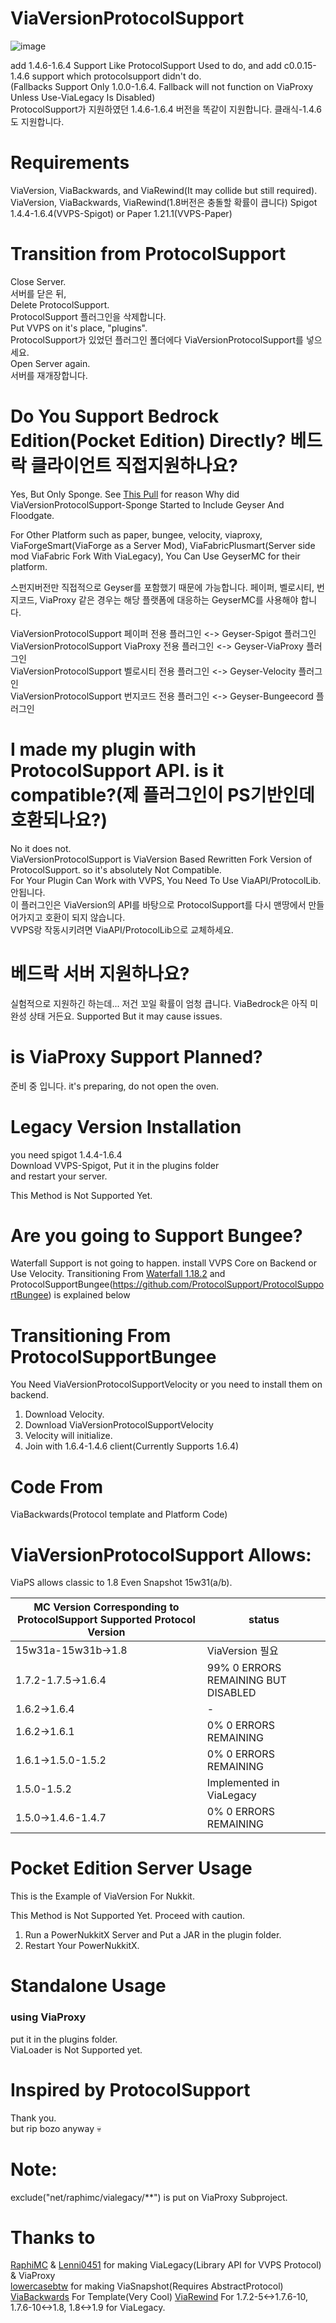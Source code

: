 # ViaVersionProtocolSupport
![image](https://github.com/user-attachments/assets/286e9bf8-63c5-4208-83e8-34afa77ac676)

add 1.4.6-1.6.4 Support Like ProtocolSupport Used to do, and add c0.0.15-1.4.6 support which protocolsupport didn't do.\
(Fallbacks Support Only 1.0.0-1.6.4. Fallback will not function on ViaProxy Unless Use-ViaLegacy Is Disabled)\
ProtocolSupport가 지원하였던 1.4.6-1.6.4 버전을 똑같이 지원합니다. 클래식-1.4.6도 지원합니다.
# Requirements
ViaVersion, ViaBackwards, and ViaRewind(It may collide but still required).\
ViaVersion, ViaBackwards, ViaRewind(1.8버전은 충돌할 확률이 큽니다)
Spigot 1.4.4-1.6.4(VVPS-Spigot) or Paper 1.21.1(VVPS-Paper)

# Transition from ProtocolSupport
Close Server.\
서버를 닫은 뒤,\
Delete ProtocolSupport.\
ProtocolSupport 플러그인을 삭제합니다.\
Put VVPS on it's place, "plugins".\
ProtocolSupport가 있었던 플러그인 폴더에다 ViaVersionProtocolSupport를 넣으세요.\
Open Server again.\
서버를 재개장합니다. 

# Do You Support Bedrock Edition(Pocket Edition) Directly? 베드락 클라이언트 직접지원하나요?
Yes, But Only Sponge. See [This Pull](https://github.com/GeyserMC/Geyser/pull/4097) for reason Why did ViaVersionProtocolSupport-Sponge Started to Include Geyser And Floodgate.

For Other Platform such as paper, bungee, velocity, viaproxy, ViaForgeSmart(ViaForge as a Server Mod), ViaFabricPlusmart(Server side mod ViaFabric Fork With ViaLegacy), You Can Use GeyserMC for their platform.

스펀지버전만 직접적으로 Geyser를 포함했기 때문에 가능합니다. 페이퍼, 벨로시티, 번지코드, ViaProxy 같은 경우는 해당 플랫폼에 대응하는 GeyserMC를 사용해야 합니다.

ViaVersionProtocolSupport 페이퍼 전용 플러그인 <-> Geyser-Spigot 플러그인\
ViaVersionProtocolSupport ViaProxy 전용 플러그인 <-> Geyser-ViaProxy 플러그인\
ViaVersionProtocolSupport 벨로시티 전용 플러그인 <-> Geyser-Velocity 플러그인\
ViaVersionProtocolSupport 번지코드 전용 플러그인 <-> Geyser-Bungeecord 플러그인

# I made my plugin with ProtocolSupport API. is it compatible?(제 플러그인이 PS기반인데 호환되나요?)
No it does not.\
ViaVersionProtocolSupport is ViaVersion Based Rewritten Fork Version of ProtocolSupport. so it's absolutely Not Compatible.\
For Your Plugin Can Work with VVPS, You Need To Use ViaAPI/ProtocolLib.\
안됩니다.\
이 플러그인은 ViaVersion의 API를 바탕으로 ProtocolSupport를 다시 맨땅에서 만들어가지고 호환이 되지 않습니다.\
VVPS랑 작동시키려면 ViaAPI/ProtocolLib으로 교체하세요.

# 베드락 서버 지원하나요?
실험적으로 지원하긴 하는데... 저건 꼬일 확률이 엄청 큽니다. ViaBedrock은 아직 미완성 상태 거든요.
Supported But it may cause issues. 
# is ViaProxy Support Planned?
준비 중 입니다.
it's preparing, do not open the oven.

# Legacy Version Installation
you need spigot 1.4.4-1.6.4\
Download VVPS-Spigot, Put it in the plugins folder\
and restart your server. 

This Method is Not Supported Yet.

# Are you going to Support Bungee?
Waterfall Support is not going to happen. install VVPS Core on Backend or Use Velocity.
Transitioning From [Waterfall 1.18.2](https://github.com/PaperMC/Waterfall/commit/55a77b6355d200913fc5fa8715142d22b46abd416fe64e7902726ce4a53f21df) and ProtocolSupportBungee(https://github.com/ProtocolSupport/ProtocolSupportBungee) is explained below

# Transitioning From ProtocolSupportBungee
You Need ViaVersionProtocolSupportVelocity or you need to install them on backend.
1. Download Velocity.
2. Download ViaVersionProtocolSupportVelocity
3. Velocity will initialize.
4. Join with 1.6.4-1.4.6 client(Currently Supports 1.6.4)

# Code From
ViaBackwards(Protocol template and Platform Code)
# ViaVersionProtocolSupport Allows:
ViaPS allows classic to 1.8 Even Snapshot 15w31(a/b).

|MC Version Corresponding to ProtocolSupport Supported Protocol Version|status|
|--|--|
|15w31a-15w31b->1.8|ViaVersion 필요|
|1.7.2-1.7.5->1.6.4|99% 0 ERRORS REMAINING BUT DISABLED|
|1.6.2->1.6.4|-|
|1.6.2->1.6.1|0% 0 ERRORS REMAINING|
|1.6.1->1.5.0-1.5.2|0% 0 ERRORS REMAINING|
|1.5.0-1.5.2|Implemented in ViaLegacy|
|1.5.0->1.4.6-1.4.7|0% 0 ERRORS REMAINING|

# Pocket Edition Server Usage
This is the Example of ViaVersion For Nukkit.

This Method is Not Supported Yet. Proceed with caution.

1. Run a PowerNukkitX Server and Put a JAR in the plugin folder.
2. Restart Your PowerNukkitX.

# Standalone Usage
### using ViaProxy
put it in the plugins folder.\
ViaLoader is Not Supported yet.

# Inspired by ProtocolSupport
Thank you.\
but rip bozo anyway :skull:

# Note:
exclude("net/raphimc/vialegacy/**") is put on ViaProxy Subproject.
# Thanks to
[RaphiMC](https://github.com/RaphiMC) & [Lenni0451](https://github.com/Lenni0451) for making ViaLegacy(Library API for VVPS Protocol) & ViaProxy\
[lowercasebtw](https://github.com/lowercasebtw/) for making ViaSnapshot(Requires AbstractProtocol)
[ViaBackwards](https://github.com/ViaVersion/ViaBackwards) For Template(Very Cool)
[ViaRewind](https://github.com/ViaVersion/ViaRewind) For 1.7.2-5<->1.7.6-10, 1.7.6-10<->1.8, 1.8<->1.9 for ViaLegacy.

